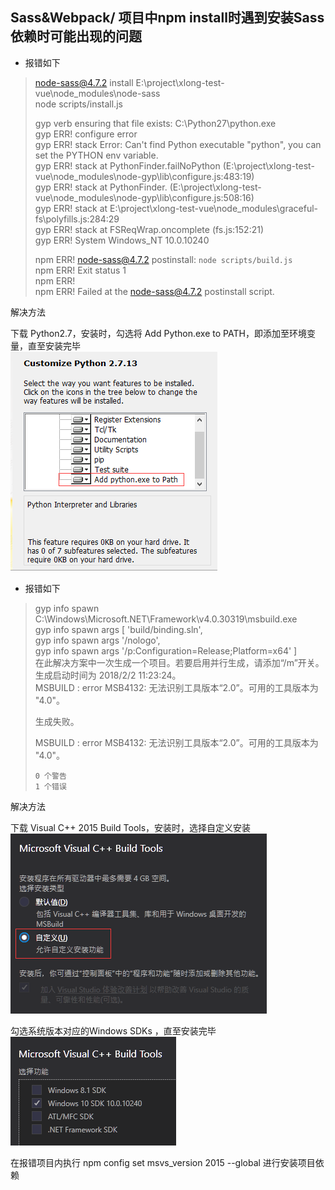 ## Sass&Webpack/ 项目中npm install时遇到安装Sass依赖时可能出现的问题

* 报错如下
> node-sass@4.7.2 install E:\project\xlong-test-vue\node_modules\node-sass  
> node scripts/install.js  
> 
> gyp verb ensuring that file exists: C:\Python27\python.exe  
> gyp ERR! configure error  
> gyp ERR! stack Error: Can't find Python executable "python", you can set the PYTHON env variable.  
> gyp ERR! stack     at PythonFinder.failNoPython (E:\project\xlong-test-vue\node_modules\node-gyp\lib\configure.js:483:19)  
> gyp ERR! stack     at PythonFinder.<anonymous> (E:\project\xlong-test-vue\node_modules\node-gyp\lib\configure.js:508:16)  
> gyp ERR! stack     at E:\project\xlong-test-vue\node_modules\graceful-fs\polyfills.js:284:29  
> gyp ERR! stack     at FSReqWrap.oncomplete (fs.js:152:21)  
> gyp ERR! System Windows_NT 10.0.10240  
> 
> npm ERR! node-sass@4.7.2 postinstall: `node scripts/build.js`  
> npm ERR! Exit status 1  
> npm ERR!  
> npm ERR! Failed at the node-sass@4.7.2 postinstall script.  

解决方法  

下载 Python2.7，安装时，勾选将 Add Python.exe to PATH，即添加至环境变量，直至安装完毕  
![Image text](images/sass-3.png)  

* 报错如下  
> gyp info spawn C:\Windows\Microsoft.NET\Framework\v4.0.30319\msbuild.exe  
> gyp info spawn args [ 'build/binding.sln',  
> gyp info spawn args   '/nologo',  
> gyp info spawn args   '/p:Configuration=Release;Platform=x64' ]  
> 在此解决方案中一次生成一个项目。若要启用并行生成，请添加“/m”开关。  
> 生成启动时间为 2018/2/2 11:23:24。  
> MSBUILD : error MSB4132: 无法识别工具版本“2.0”。可用的工具版本为 "4.0"。  
> 
> 生成失败。  
> 
>   MSBUILD : error MSB4132: 无法识别工具版本“2.0”。可用的工具版本为 "4.0"。  
> 
>     0 个警告  
>     1 个错误 


解决方法  

下载 Visual C++ 2015 Build Tools，安装时，选择自定义安装  
![Image text](images/sass-1.png)  

勾选系统版本对应的Windows SDKs ，直至安装完毕  
![Image text](images/sass-2.png)  

在报错项目内执行 npm config set msvs_version 2015 --global 进行安装项目依赖

